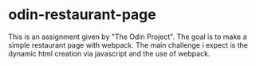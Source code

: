 # odin-restaurant-page

This is an assignment given by "The Odin Project". The goal is to make a simple restaurant page with webpack. The main challenge i expect is the dynamic html creation
via javascript and the use of webpack.
